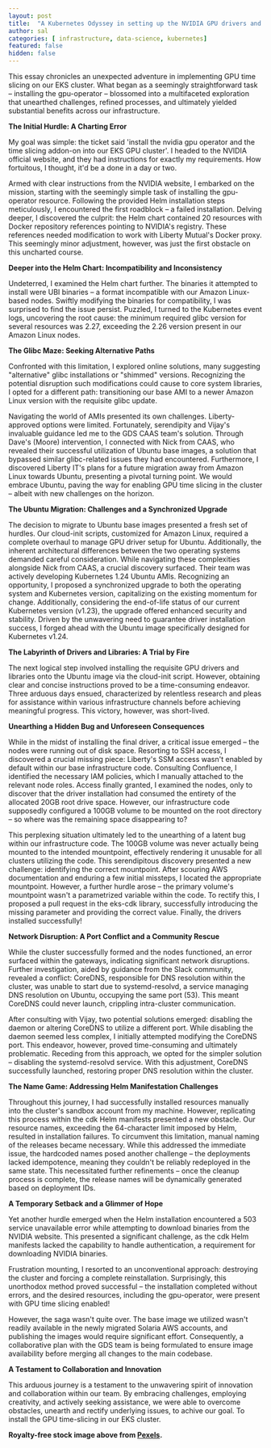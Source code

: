 ```yaml
---
layout: post
title:  "A Kubernetes Odyssey in setting up the NVIDIA GPU drivers and time-slicing"
author: sal
categories: [ infrastructure, data-science, kubernetes]
featured: false
hidden: false
---
```


This essay chronicles an unexpected adventure in implementing GPU time slicing on our EKS cluster. What began as a seemingly straightforward task – installing the gpu-operator – blossomed into a multifaceted exploration that unearthed challenges, refined processes, and ultimately yielded substantial benefits across our infrastructure.

**The Initial Hurdle: A Charting Error**

My goal was simple: the ticket said 'install the nvidia gpu operator and the time slicing addon-on into our EKS GPU cluster'. I headed to the NVIDIA official website, and they had instructions for exactly my requirements. How fortuitous, I thought, it'd be a done in a day or two.

Armed with clear instructions from the NVIDIA website, I embarked on the mission, starting with the seemingly simple task of installing the gpu-operator resource. Following the provided Helm installation steps meticulously, I encountered the first roadblock – a failed installation.  Delving deeper, I discovered the culprit: the Helm chart contained 20 resources with Docker repository references pointing to NVIDIA's registry.  These references needed modification to work with Liberty Mutual's Docker proxy.  This seemingly minor adjustment, however, was just the first obstacle on this uncharted course.

**Deeper into the Helm Chart: Incompatibility and Inconsistency**

Undeterred, I examined the Helm chart further. The binaries it attempted to install were UBI binaries – a format incompatible with our Amazon Linux-based nodes.  Swiftly modifying the binaries for compatibility, I was surprised to find the issue persist.  Puzzled, I turned to the Kubernetes event logs, uncovering the root cause: the minimum required glibc version for several resources was 2.27, exceeding the 2.26 version present in our Amazon Linux nodes.

**The Glibc Maze: Seeking Alternative Paths**

Confronted with this limitation, I explored online solutions, many suggesting "alternative" glibc installations or "shimmed" versions.  Recognizing the potential disruption such modifications could cause to core system libraries, I opted for a different path: transitioning our base AMI to a newer Amazon Linux version with the requisite glibc update.

Navigating the world of AMIs presented its own challenges. Liberty-approved options were limited.  Fortunately, serendipity and Vijay's invaluable guidance led me to the GDS CAAS team's solution.  Through Dave's (Moore) intervention, I connected with Nick from CAAS, who revealed their successful utilization of Ubuntu base images, a solution that bypassed similar glibc-related issues they had encountered.  Furthermore, I discovered Liberty IT's plans for a future migration away from Amazon Linux towards Ubuntu, presenting a pivotal turning point. We would embrace Ubuntu, paving the way for enabling GPU time slicing in the cluster – albeit with new challenges on the horizon.

**The Ubuntu Migration: Challenges and a Synchronized Upgrade**

The decision to migrate to Ubuntu base images presented a fresh set of hurdles.  Our cloud-init scripts, customized for Amazon Linux, required a complete overhaul to manage GPU driver setup for Ubuntu.  Additionally, the inherent architectural differences between the two operating systems demanded careful consideration.  While navigating these complexities alongside Nick from CAAS, a crucial discovery surfaced. Their team was actively developing Kubernetes 1.24 Ubuntu AMIs.  Recognizing an opportunity, I proposed a synchronized upgrade to both the operating system and Kubernetes version, capitalizing on the existing momentum for change. Additionally, considering the end-of-life status of our current Kubernetes version (v1.23), the upgrade offered enhanced security and stability. Driven by the unwavering need to guarantee driver installation success, I forged ahead with the Ubuntu image specifically designed for Kubernetes v1.24.

**The Labyrinth of Drivers and Libraries: A Trial by Fire**

The next logical step involved installing the requisite GPU drivers and libraries onto the Ubuntu image via the cloud-init script.  However, obtaining clear and concise instructions proved to be a time-consuming endeavor.  Three arduous days ensued, characterized by relentless research and pleas for assistance within various infrastructure channels before achieving meaningful progress. This victory, however, was short-lived.

**Unearthing a Hidden Bug and Unforeseen Consequences**

While in the midst of installing the final driver, a critical issue emerged – the nodes were running out of disk space. Resorting to SSH access, I discovered a crucial missing piece: Liberty's SSM access wasn't enabled by default within our base infrastructure code.  Consulting Confluence, I identified the necessary IAM policies, which I manually attached to the relevant node roles.  Access finally granted, I examined the nodes, only to discover that the driver installation had consumed the entirety of the allocated 20GB root drive space. However, our infrastructure code supposedly configured a 100GB volume to be mounted on the root directory – so where was the remaining space disappearing to?

This perplexing situation ultimately led to the unearthing of a latent bug within our infrastructure code. The 100GB volume was never actually being mounted to the intended mountpoint, effectively rendering it unusable for all clusters utilizing the code. This serendipitous discovery presented a new challenge: identifying the correct mountpoint. After scouring AWS documentation and enduring a few initial missteps, I located the appropriate mountpoint. However, a further hurdle arose – the primary volume's mountpoint wasn't a parametrized variable within the code. To rectify this, I proposed a pull request in the eks-cdk library, successfully introducing the missing parameter and providing the correct value. Finally, the drivers installed successfully!

**Network Disruption: A Port Conflict and a Community Rescue**

While the cluster successfully formed and the nodes functioned, an error surfaced within the gateways, indicating significant network disruptions. Further investigation, aided by guidance from the Slack community, revealed a conflict: CoreDNS, responsible for DNS resolution within the cluster, was unable to start due to systemd-resolvd, a service managing DNS resolution on Ubuntu, occupying the same port (53). This meant CoreDNS could never launch, crippling intra-cluster communication.

After consulting with Vijay, two potential solutions emerged: disabling the daemon or altering CoreDNS to utilize a different port. While disabling the daemon seemed less complex, I initially attempted modifying the CoreDNS port. This endeavor, however, proved time-consuming and ultimately problematic. Receding from this approach, we opted for the simpler solution – disabling the systemd-resolvd service. With this adjustment, CoreDNS successfully launched, restoring proper DNS resolution within the cluster.

**The Name Game: Addressing Helm Manifestation Challenges**

Throughout this journey, I had successfully installed resources manually into the cluster's sandbox account from my machine. However, replicating this process within the cdk Helm manifests presented a new obstacle. Our resource names, exceeding the 64-character limit imposed by Helm, resulted in installation failures. To circumvent this limitation, manual naming of the releases became necessary. While this addressed the immediate issue, the hardcoded names posed another challenge – the deployments lacked idempotence, meaning they couldn't be reliably redeployed in the same state. This necessitated further refinements – once the cleanup process is complete, the release names will be dynamically generated based on deployment IDs.

**A Temporary Setback and a Glimmer of Hope**

Yet another hurdle emerged when the Helm installation encountered a 503 service unavailable error while attempting to download binaries from the NVIDIA website. This presented a significant challenge, as the cdk Helm manifests lacked the capability to handle authentication, a requirement for downloading NVIDIA binaries.

Frustration mounting, I resorted to an unconventional approach: destroying the cluster and forcing a complete reinstallation. Surprisingly, this unorthodox method proved successful – the installation completed without errors, and the desired resources, including the gpu-operator, were present with GPU time slicing enabled!

However, the saga wasn't quite over. The base image we utilized wasn't readily available in the newly migrated Solaria AWS accounts, and publishing the images would require significant effort. Consequently, a collaborative plan with the GDS team is being formulated to ensure image availability before merging all changes to the main codebase.

**A Testament to Collaboration and Innovation**

This arduous journey is a testament to the unwavering spirit of innovation and collaboration  within our team. By embracing challenges, employing creativity, and actively seeking assistance, we were able to overcome obstacles, unearth and rectify underlying issues, to achive our goal. To install the GPU time-slicing in our EKS cluster.


__Royalty-free stock image above from [Pexels](https://www.pexels.com/).__